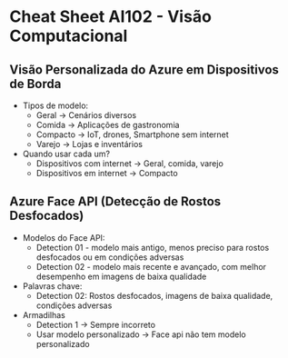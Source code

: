 # Cheat Sheet AI102 - Visão Computacional

## Visão Personalizada do Azure em Dispositivos de Borda

- Tipos de modelo:
  - Geral -> Cenários diversos
  - Comida -> Aplicações de gastronomia
  - Compacto -> IoT, drones, Smartphone sem internet
  - Varejo -> Lojas e inventários
- Quando usar cada um?
  - Dispositivos com internet -> Geral, comida, varejo
  - Dispositivos em internet -> Compacto

## Azure Face API (Detecção de Rostos Desfocados)

- Modelos do Face API:
  - Detection 01 - modelo mais antigo, menos preciso para rostos desfocados ou em condições adversas
  - Detection 02 - modelo mais recente e avançado, com melhor desempenho em imagens de baixa qualidade
- Palavras chave:
  - Detection 02: Rostos desfocados, imagens de baixa qualidade, condições adversas
- Armadilhas
  - Detection 1 -> Sempre incorreto
  - Usar modelo personalizado -> Face api não tem modelo personalizado
 